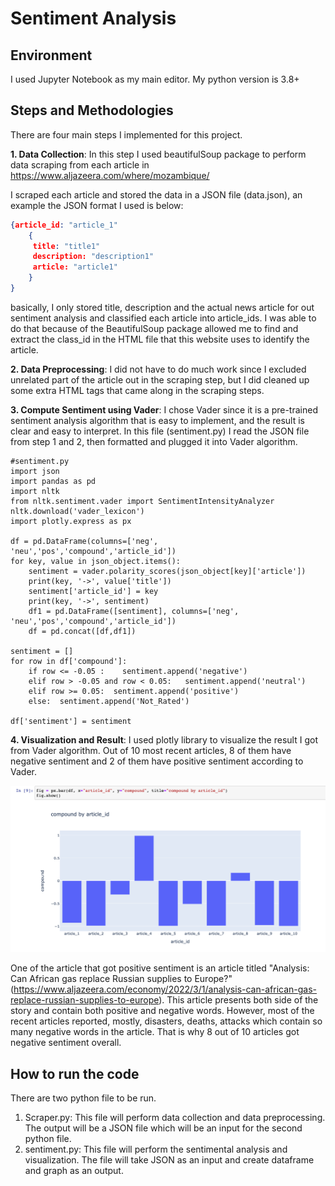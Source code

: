 # Sentiment Analysis

## Environment
I used Jupyter Notebook as my main editor. My python version is 3.8+

## Steps and Methodologies
There are four main steps I implemented for this project.

**1. Data Collection**: In this step I used beautifulSoup package to perform data scraping from each article in https://www.aljazeera.com/where/mozambique/

I scraped each article and stored the data in a JSON file (data.json), an example the JSON format I used is below:

```JSON
{article_id: "article_1"
    {
     title: "title1"
     description: "description1"
     article: "article1"
    }
}
```

basically, I only stored title, description and the actual news article for out sentiment analysis and classified each article into article_ids.
I was able to do that because of the BeautifulSoup package allowed me to find and extract the class_id in the HTML file that this website uses to identify the article.

**2. Data Preprocessing**: I did not have to do much work since I excluded unrelated part of the article out in the scraping step, but I did cleaned up some extra HTML tags that came along in the scraping steps.


**3. Compute Sentiment using Vader**: 
I chose Vader since it is a pre-trained sentiment analysis algorithm that is easy to implement, and the result is clear and easy to interpret.
In this file (sentiment.py) I read the JSON file from step 1 and 2, then formatted and plugged it into Vader algorithm.

```python3
#sentiment.py
import json
import pandas as pd
import nltk
from nltk.sentiment.vader import SentimentIntensityAnalyzer
nltk.download('vader_lexicon')
import plotly.express as px

df = pd.DataFrame(columns=['neg', 'neu','pos','compound','article_id'])
for key, value in json_object.items():
    sentiment = vader.polarity_scores(json_object[key]['article'])
    print(key, '->', value['title'])
    sentiment['article_id'] = key
    print(key, '->', sentiment)
    df1 = pd.DataFrame([sentiment], columns=['neg', 'neu','pos','compound','article_id'])
    df = pd.concat([df,df1])
    
sentiment = []
for row in df['compound']:
    if row <= -0.05 :    sentiment.append('negative')
    elif row > -0.05 and row < 0.05:   sentiment.append('neutral')
    elif row >= 0.05:  sentiment.append('positive')
    else:  sentiment.append('Not_Rated')

df['sentiment'] = sentiment
```

**4. Visualization and Result**:
I used plotly library to visualize the result I got from Vader algorithm.
Out of 10 most recent articles, 8 of them have negative sentiment and 2 of them have positive sentiment according to Vader.

![sentiment](./image/result.png)

One of the article that got positive sentiment is an article titled "Analysis: Can African gas replace Russian supplies to Europe?" (https://www.aljazeera.com/economy/2022/3/1/analysis-can-african-gas-replace-russian-supplies-to-europe).
This article presents both side of the story and contain both positive and negative words. However, most of the recent articles reported, mostly, disasters, deaths, attacks which contain so many negative words in the article. That is why 8 out of 10 articles got negative sentiment overall.

## How to run the code

There are two python file to be run.

1. Scraper.py: This file will perform data collection and data preprocessing. The output will be a JSON file which will be an input for the second python file.
2. sentiment.py: This file will perform the sentimental analysis and visualization. The file will take JSON as an input and create dataframe and graph as an output.





